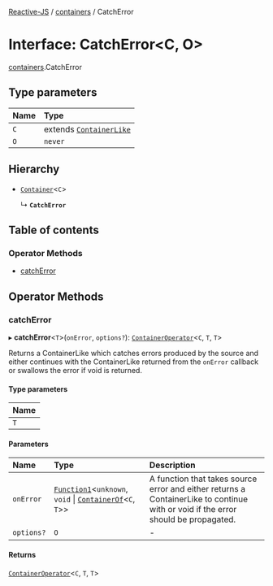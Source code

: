 [Reactive-JS](../README.md) / [containers](../modules/containers.md) / CatchError

# Interface: CatchError<C, O\>

[containers](../modules/containers.md).CatchError

## Type parameters

| Name | Type |
| :------ | :------ |
| `C` | extends [`ContainerLike`](containers.ContainerLike.md) |
| `O` | `never` |

## Hierarchy

- [`Container`](containers.Container.md)<`C`\>

  ↳ **`CatchError`**

## Table of contents

### Operator Methods

- [catchError](containers.CatchError.md#catcherror)

## Operator Methods

### catchError

▸ **catchError**<`T`\>(`onError`, `options?`): [`ContainerOperator`](../modules/containers.md#containeroperator)<`C`, `T`, `T`\>

Returns a ContainerLike which catches errors produced by the source and either continues with
the ContainerLike returned from the `onError` callback or swallows the error if
void is returned.

#### Type parameters

| Name |
| :------ |
| `T` |

#### Parameters

| Name | Type | Description |
| :------ | :------ | :------ |
| `onError` | [`Function1`](../modules/functions.md#function1)<`unknown`, `void` \| [`ContainerOf`](../modules/containers.md#containerof)<`C`, `T`\>\> | A function that takes source error and either returns a ContainerLike to continue with or void if the error should be propagated. |
| `options?` | `O` | - |

#### Returns

[`ContainerOperator`](../modules/containers.md#containeroperator)<`C`, `T`, `T`\>
